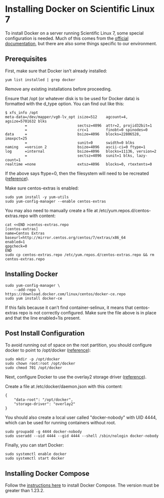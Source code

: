 # Installing Docker on Scientific Linux 7

To install Docker on a server running Scientific Linux 7, some special configuration is needed. Much of this comes from the [official documentation](https://docs.docker.com/install/linux/docker-ce/centos/), but there are also some things specific to our environment.

## Prerequisites

First, make sure that Docker isn’t already installed:
```
yum list installed | grep docker
```

Remove any existing installations before proceeding.

Ensure that /opt (or whatever disk is to be used for Docker data) is formatted with the d_type option. You can find out like this:

```
$ xfs_info /opt
meta-data=/dev/mapper/vg0-lv_opt isize=512    agcount=4, agsize=5701632 blks
         =                       sectsz=4096  attr=2, projid32bit=1
         =                       crc=1        finobt=0 spinodes=0
data     =                       bsize=4096   blocks=22806528, imaxpct=25
         =                       sunit=0      swidth=0 blks
naming   =version 2              bsize=4096   ascii-ci=0 ftype=1
log      =internal               bsize=4096   blocks=11136, version=2
         =                       sectsz=4096  sunit=1 blks, lazy-count=1
realtime =none                   extsz=4096   blocks=0, rtextents=0
```

If the above says ftype=0, then the filesystem will need to be recreated ([reference](https://linuxer.pro/2017/03/what-is-d_type-and-why-docker-overlayfs-need-it/)).

Make sure centos-extras is enabled:
```
sudo yum install -y yum-utils
sudo yum-config-manager --enable centos-extras
```

You may also need to manually create a file at /etc/yum.repos.d/centos-extras.repo with content:
```
cat <<END >centos-extras.repo
[centos-extras]
name=Centos Extras
baseurl=http://mirror.centos.org/centos/7/extras/x86_64
enabled=1
gpgcheck=0
END
sudo cp centos-extras.repo /etc/yum.repos.d/centos-extras.repo && rm centos-extras.repo
```

## Installing Docker

```
sudo yum-config-manager \
    --add-repo \
https://download.docker.com/linux/centos/docker-ce.repo
sudo yum install docker-ce
```

If this fails because it can’t find container-selinux, it means that centos-extras repo is not correctly configured. Make sure the file above is in place and that the line enabled=1is present.

## Post Install Configuration

To avoid running out of space on the root partition, you should configure docker to point to /opt/docker ([reference](https://www.rb-associates.co.uk/blog/move-var-lib-docker-to-another-directory/)):

```
sudo mkdir -p /opt/docker
sudo chown root:root /opt/docker
sudo chmod 701 /opt/docker
```

Next, configure Docker to use the overlay2 storage driver ([reference](https://www.projectatomic.io/blog/2015/06/notes-on-fedora-centos-and-docker-storage-drivers/)).

Create a file at /etc/docker/daemon.json with this content:

```
{
    "data-root": "/opt/docker",
    "storage-driver": "overlay2"
}
```

You should also create a local user called "docker-nobody" with UID 4444, which can be used for running containers without root.
```
sudo groupadd -g 4444 docker-nobody
sudo useradd --uid 4444 --gid 4444 --shell /sbin/nologin docker-nobody
```

Finally, you can start Docker:
```
sudo systemctl enable docker
sudo systemctl start docker
```

## Installing Docker Compose

Follow the [instructions here](https://www.digitalocean.com/community/tutorials/how-to-install-and-use-docker-compose-on-centos-7) to install Docker Compose. The version must be greater than 1.23.2.


